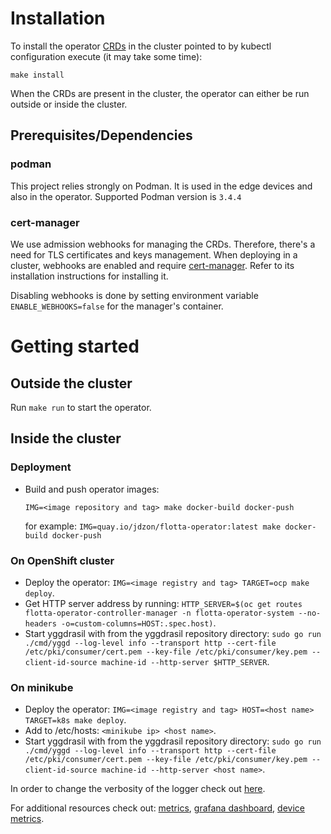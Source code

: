 # Installation
 To install the operator [CRDs](docs/design/crds.md) in the cluster pointed to by kubectl configuration execute (it may take some time):

`make install`

When the CRDs are present in the cluster, the operator can either be run outside or inside the cluster.

## Prerequisites/Dependencies
### podman
This project relies strongly on Podman. It is used in the edge devices and also in the operator.
Supported Podman version is `3.4.4`

### cert-manager
We use admission webhooks for managing the CRDs. Therefore, there's a need for TLS certificates and keys management.
When deploying in a cluster, webhooks are enabled and require [cert-manager](https://cert-manager.io/). Refer to its installation instructions for installing it.

Disabling webhooks is done by setting environment variable `ENABLE_WEBHOOKS=false` for the manager's container.

# Getting started
## Outside the cluster
Run `make run` to start the operator.

## Inside the cluster
### Deployment
 - Build and push operator images:
   
   `IMG=<image repository and tag> make docker-build docker-push` 
   
   for example: `IMG=quay.io/jdzon/flotta-operator:latest make docker-build docker-push`
 
### On OpenShift cluster
- Deploy the operator: `IMG=<image registry and tag> TARGET=ocp make deploy`.
- Get HTTP server address by running: `HTTP_SERVER=$(oc get routes flotta-operator-controller-manager -n flotta-operator-system --no-headers -o=custom-columns=HOST:.spec.host)`.
- Start yggdrasil with from the yggdrasil repository directory: `sudo go run ./cmd/yggd --log-level info --transport http --cert-file /etc/pki/consumer/cert.pem --key-file /etc/pki/consumer/key.pem --client-id-source machine-id --http-server $HTTP_SERVER`.

### On minikube
- Deploy the operator: `IMG=<image registry and tag> HOST=<host name> TARGET=k8s make deploy`.
- Add to /etc/hosts: `<minikube ip> <host name>`.
- Start yggdrasil with from the yggdrasil repository directory: `sudo go run ./cmd/yggd --log-level info --transport http --cert-file /etc/pki/consumer/cert.pem --key-file /etc/pki/consumer/key.pem --client-id-source machine-id --http-server <host name>`.

In order to change the verbosity of the logger check out [here](docs/user-guide/logger.md). 

For additional resources check out: [metrics](docs/metrics/metrics.md), [grafana dashboard](docs/metrics/grafana.md), [device metrics](docs/user-guide/device-metrics.md).
